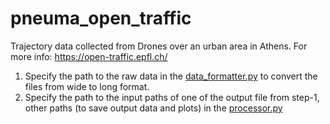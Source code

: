 # pneuma_open_traffic

Trajectory data collected from Drones over an urban area in Athens. For more info: https://open-traffic.epfl.ch/

1. Specify the path to the raw data in the [data_formatter.py](src/data_formatter.py) to convert the files from wide to long format.
2. Specify the path to the input paths of one of the output file from step-1, other paths (to save output data and plots) in the [processor.py](src/processor.py)